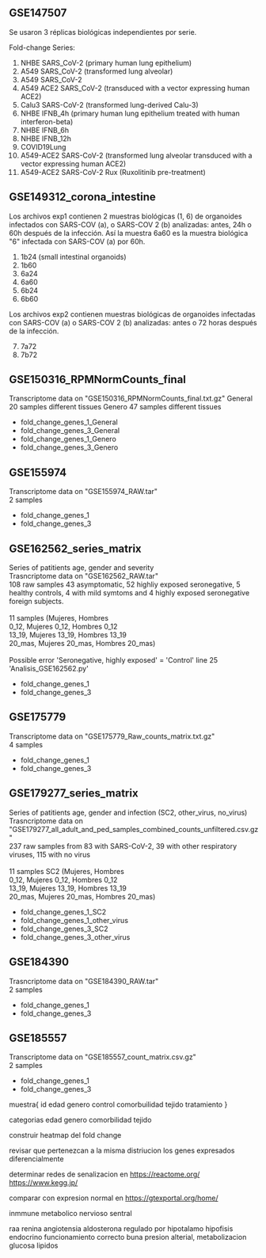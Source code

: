 ## GSE147507
Se usaron 3 réplicas biológicas independientes por serie.

Fold-change Series:
1. NHBE SARS_CoV-2 (primary human lung epithelium)
2. A549 SARS_CoV-2 (transformed lung alveolar)
5. A549 SARS_CoV-2 
6. A549 ACE2 SARS_CoV-2 (transduced with a vector expressing human ACE2)
7. Calu3 SARS-CoV-2 (transformed lung-derived Calu-3)
9. NHBE IFNB_4h (primary human lung epithelium treated with human interferon-beta)
9. NHBE IFNB_6h
9. NHBE IFNB_12h
12. COVID19Lung
16. A549-ACE2 SARS-CoV-2 (transformed lung alveolar transduced with a vector expressing human ACE2)
16. A549-ACE2 SARS-CoV-2 Rux (Ruxolitinib pre-treatment)

## GSE149312_corona_intestine
Los archivos exp1 contienen 2 muestras biológicas (1, 6) de organoides infectados con SARS-COV (a), o SARS-COV 2 (b) analizadas: antes, 24h o 60h después de la infección. Así la muestra 6a60 es la muestra biológica "6" infectada con SARS-COV (a) por 60h.

1. 1b24 (small intestinal organoids)
2. 1b60
3. 6a24
4. 6a60
5. 6b24
6. 6b60

Los archivos exp2 contienen muestras biológicas de organoides infectadas con SARS-COV (a) o SARS-COV 2 (b) analizadas: antes o 72 horas después de la infección.

7. 7a72
8. 7b72

## GSE150316_RPMNormCounts_final
Transcriptome data on "GSE150316_RPMNormCounts_final.txt.gz"
General 20 samples different tissues
Genero 47 samples different tissues
- fold_change_genes_1_General 
- fold_change_genes_3_General
- fold_change_genes_1_Genero
- fold_change_genes_3_Genero

## GSE155974
Transcriptome data on "GSE155974_RAW.tar"\
2 samples
- fold_change_genes_1
- fold_change_genes_3

## GSE162562_series_matrix
Series of patitients age, gender and severity\
Trasncriptome data on "GSE162562_RAW.tar"\
108 raw samples 43 asymptomatic, 52 highliy exposed seronegative, 5 healthy controls, 4 with mild symtoms and 4 highly exposed seronegative foreign subjects.\
\
11 samples     (Mujeres,            Hombres\
    0_12,       Mujeres 0_12,       Hombres 0_12\
    13_19,      Mujeres 13_19,      Hombres 13_19\
    20_mas,     Mujeres 20_mas,     Hombres 20_mas)\
\
Possible error 'Seronegative, highly exposed' = 'Control' line 25 'Analisis_GSE162562.py'
- fold_change_genes_1
- fold_change_genes_3

## GSE175779
Transcriptome data on "GSE175779_Raw_counts_matrix.txt.gz"\
4 samples
- fold_change_genes_1
- fold_change_genes_3

## GSE179277_series_matrix 
Series of patitients age, gender and infection (SC2, other_virus, no_virus)\
Trasncriptome data on "GSE179277_all_adult_and_ped_samples_combined_counts_unfiltered.csv.gz"\
237 raw samples from 83 with SARS-CoV-2, 39 with other respiratory viruses, 115 with no virus\
\
11 samples SC2 (Mujeres,            Hombres\
    0_12,       Mujeres 0_12,       Hombres 0_12\
    13_19,      Mujeres 13_19,      Hombres 13_19\
    20_mas,     Mujeres 20_mas,     Hombres 20_mas)
- fold_change_genes_1_SC2
- fold_change_genes_1_other_virus
- fold_change_genes_3_SC2
- fold_change_genes_3_other_virus

## GSE184390
Trasncriptome data on "GSE184390_RAW.tar"\
2 samples
- fold_change_genes_1
- fold_change_genes_3

## GSE185557
Transcriptome data on "GSE185557_count_matrix.csv.gz"\
2 samples
- fold_change_genes_1
- fold_change_genes_3


muestra{
    id
    edad
    genero
    control
    comorbuilidad
    tejido
    tratamiento
}



categorias
edad
genero
comorbilidad
tejido


construir heatmap del fold change

revisar que pertenezcan a la misma distriucion los genes expresados diferencialmente

determinar redes de senalizacion en
https://reactome.org/
https://www.kegg.jp/


comparar con expresion normal en 
https://gtexportal.org/home/


inmmune
metabolico
nervioso sentral

raa
renina angiotensia aldosterona
regulado por
hipotalamo hipofisis 
endocrino
funcionamiento correcto buna presion alterial, metabolizacion glucosa lipidos
